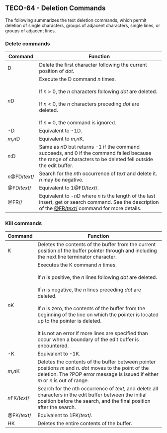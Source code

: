 ## TECO-64 - Deletion Commands

The following summarizes the text deletion commands, which permit deletion of
single characters, groups of adjacent characters, single lines, or groups of
adjacent lines.

### Delete commands

| Command | Function |
| ------- | -------- |
| D | Delete the first character following the current position of *dot*. |
| *n*D | Execute the D command *n* times. <br><br> If *n* > 0, the *n* characters following *dot* are deleted.  <br><br> If *n* < 0, the *n* characters preceding *dot* are deleted. <br><br> If *n* = 0, the command is ignored. |
| -D | Equivalent to -1D. |
| *m*,*n*D | Equivalent to *m*,*n*K. |
| *n*:D | Same as *n*D but returns -1 if the command succeeds, and 0 if the command failed because the range of characters to be deleted fell outside the edit buffer. |
| *n*@FD/*text*/ | Search for the *n*th occurrence of *text* and delete it. *n* may be negative. |
| @FD/*text*/ | Equivalent to 1@FD/*text*/. |
| @FR// | Equivalent to -*n*D where *n*  is the length of the last insert, get or search command. See the description of the [@FR/*text*/](insert.md) command for more details. |

### Kill commands

| Command | Function |
| ------- | -------- |
| K | Deletes the contents of the buffer from the current position of the buffer pointer through and including the next line terminator character. |
| *n*K | Executes the K command *n* times. <br><br>If *n* is positive, the *n* lines following *dot* are deleted. <br><br>If *n* is negative, the *n* lines preceding *dot* are deleted. <br><br>If *n* is zero, the contents of the buffer from the beginning of the line on which the pointer is located up to the pointer is deleted. <br><br>It is not an error if more lines are specified than occur when a boundary of the edit buffer is encountered. |
| -K | Equivalent to -1K. |
| *m*,*n*K | Deletes the contents of the buffer between pointer positions *m* and *n*. *dot* moves to the point of the deletion. The ?POP error message is issued if either *m* or *n* is out of range. |
| *n*FK/*text*/ | Search for the *n*th occurrence of *text*, and delete all characters in the edit buffer between the initial position before the search, and the final position after the search. |
| @FK/*text*/ | Equivalent to 1FK/*text*/. |
| HK | Deletes the entire contents of the buffer. |